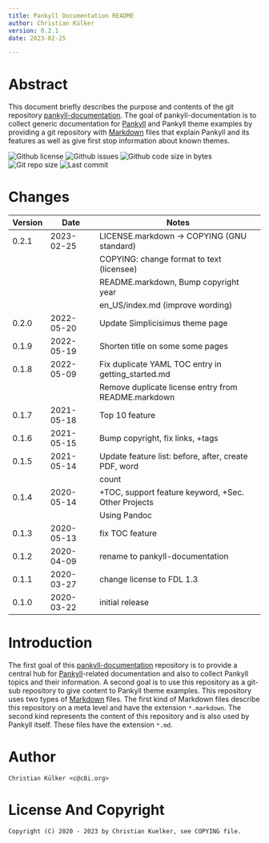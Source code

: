 ```yaml
---
title: Pankyll Documentation README
author: Christian Külker
version: 0.2.1
date: 2023-02-25

---
```


# Abstract

This document briefly describes the purpose and contents of the git repository
[pankyll-documentation]. The goal of pankyll-documentation is to collect
generic documentation for [Pankyll] and Pankyll theme examples by providing a
git repository with [Markdown] files that explain Pankyll and its features as
well as give first stop information about known themes.

![Github license](https://img.shields.io/github/license/ckuelker/pankyll-documentation.svg)
![Github issues](https://img.shields.io/github/issues/ckuelker/pankyll-documentation.svg?style=popout-square)
![Github code size in bytes](https://img.shields.io/github/languages/code-size/ckuelker/pankyll-documentation.svg)
![Git repo size](https://img.shields.io/github/repo-size/ckuelker/pankyll-documentation.svg)
![Last commit](https://img.shields.io/github/last-commit/ckuelker/pankyll-documentation.svg)

# Changes

| Version | Date       | Notes                                                |
| ------- | ---------- | ---------------------------------------------------- |
| 0.2.1   | 2023-02-25 | LICENSE.markdown -> COPYING (GNU standard)           |
|         |            | COPYING: change format to text (licensee)            |
|         |            | README.markdown, Bump copyright year                 |
|         |            | en_US/index.md (improve wording)                     |
| 0.2.0   | 2022-05-20 | Update Simplicisimus theme page                      |
| 0.1.9   | 2022-05-19 | Shorten title on some some pages                     |
| 0.1.8   | 2022-05-09 | Fix duplicate YAML TOC entry in getting_started.md   |
|         |            | Remove duplicate license entry from README.markdown  |
| 0.1.7   | 2021-05-18 | Top 10 feature                                       |
| 0.1.6   | 2021-05-15 | Bump copyright, fix links, +tags                     |
| 0.1.5   | 2021-05-14 | Update feature list: before, after, create PDF, word |
|         |            | count                                                |
| 0.1.4   | 2020-05-14 | +TOC, support feature keyword, +Sec. Other Projects  |
|         |            | Using Pandoc                                         |
| 0.1.3   | 2020-05-13 | fix TOC feature                                      |
| 0.1.2   | 2020-04-09 | rename to pankyll-documentation                      |
| 0.1.1   | 2020-03-27 | change license to FDL 1.3                            |
| 0.1.0   | 2020-03-22 | initial release                                      |

# Introduction

The first goal of this [pankyll-documentation] repository is to provide a
central hub for [Pankyll]-related documentation and also to collect Pankyll
topics and their information. A second goal is to use this repository as a
git-sub repository to give content to Pankyll theme examples. This repository
uses two types of [Markdown] files. The first kind of Markdown files describe
this repository on a meta level and have the extension `*.markdown`. The second
kind represents the content of this repository and is also used by Pankyll
itself. These files have the extension `*.md`.

# Author

    Christian Külker <c@c8i.org>

# License And Copyright

    Copyright (C) 2020 - 2023 by Christian Kuelker, see COPYING file.

[Markdown]: https://en.wikipedia.org/wiki/Markdown
[Pankyll]: https://www.pankyll.org
[pankyll-documentation]: https://github.com/ckuelker/pankyll-documentation
